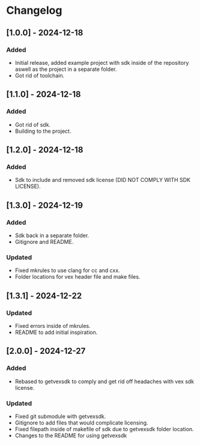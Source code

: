 # Changelog

## [1.0.0] - 2024-12-18

### Added
- Initial release, added example project with sdk inside of the repository aswell as the project in a separate folder.
- Got rid of toolchain.

## [1.1.0] - 2024-12-18

### Added
- Got rid of sdk.
- Building to the project.

## [1.2.0] - 2024-12-18

### Added
- Sdk to include and removed sdk license (DID NOT COMPLY WITH SDK LICENSE).

## [1.3.0] - 2024-12-19

### Added
- Sdk back in a separate folder.
- Gitignore and README.
### Updated
- Fixed mkrules to use clang for cc and cxx.
- Folder locations for vex header file and make files.

## [1.3.1] - 2024-12-22

### Updated
- Fixed errors inside of mkrules.
- README to add initial inspiration.

## [2.0.0] - 2024-12-27
### Added
- Rebased to getvexsdk to comply and get rid off headaches with vex sdk license.
### Updated
- Fixed git submodule with getvexsdk.
- Gitignore to add files that would complicate licensing.
- Fixed filepath inside of makefile of sdk due to getvexsdk folder location.
- Changes to the README for using getvexsdk




